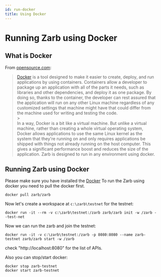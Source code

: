 ```yaml
---
id: run-docker
title: Using Docker
---
```


# Running Zarb using Docker

## What is Docker

From [opensource.com](https://opensource.com/resources/what-docker):

> [Docker](https://docs.docker.com/get-docker/) is a tool designed to make it easier to create,
> deploy, and run applications by using containers. Containers allow a developer to package up an
> application with all of the parts it needs, such as libraries and other dependencies, and deploy
> it as one package. By doing so, thanks to the container, the developer can rest assured that the
> application will run on any other Linux machine regardless of any customized settings that machine
> might have that could differ from the machine used for writing and testing the code. <br> ><br> In
> a way, Docker is a bit like a virtual machine. But unlike a virtual machine, rather than creating
> a whole virtual operating system, Docker allows applications to use the same Linux kernel as the
> system that they're running on and only requires applications be shipped with things not already
> running on the host computer. This gives a significant performance boost and reduces the size of
> the application. Zarb is designed to run in any environment using docker.

## Running Zarb using Docker

Please make sure you have installed the [Docker](https://docs.docker.com/get-docker/) To run the
Zarb using docker you need to pull the docker first.

```
docker pull zarb/zarb
```

Now let's create a workspace at `c:\zarb\testnet` for the testnet:

```
docker run -it --rm -v c:\zarb\testnet:/zarb zarb/zarb init -w /zarb --test-net
```

Now we can run the zarb and join the testnet:

```
docker run -it -v c:\zarb\testnet:/zarb -p 8080:8080 --name zarb-testnet zarb/zarb start -w /zarb
```

check "http://localhost:8080" for the list of APIs.

Also you can stop/start docker:

```
docker stop zarb-testnet
docker start zarb-testnet
```
